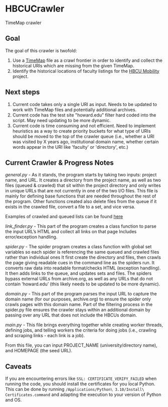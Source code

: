 # HBCUCrawler
TimeMap crawler

## Goal
The goal of this crawler is twofold:

1. Use a [TimeMap](https://github.com/HBCUMobility/datacollection/tree/main/timemaps/20220104) file as a crawl frontier in order to identify and collect the historical URIs which are missing from the given TimeMap.
2. Identify the historical locations of faculty listings for the [HBCU Mobility](https://github.com/HBCUMobility) project. 

## Next steps

1. Current code takes only a single URI as input. Needs to be updated to work with TimeMap files and potentially additional archives. 
2. Current code has the test site "howard.edu" filter hard coded into the script. May need updating to be more dynamic.
3. Current code is time consuming and not efficient. Need to implement heuristics as a way to create priority buckets for what type of URIs should be moved to the top of the crawler queue (i.e., whether a URI was visited by X years ago, institutional domain name, whether certain words appear in the URI like 'faculty' or 'directory', etc.) 


## Current Crawler & Progress Notes

_general.py -_
As it stands, the program starts by taking two inputs: project name, and URL. 
It creates a directory from the project name, as well as two files (queued & crawled) that sit within the project directory and only writes in unique URLs that are not currently in one of the two I/O files.
This file is mainly for defining base functions that are needed throughout the rest of the program.
Other functions created also delete files from the queue if it exists in the crawled file, convert a file to a set, and vice versa.

Examples of crawled and queued lists can be found [here](https://github.com/deazarrillo/SiteMaps/tree/master/howard)

_link_finder.py -_
This part of the program creates a class function to parse the input URL’s HTML and collect all links on that page
Includes error/exception handling.

_spider.py -_
The spider program creates a class function with global set variables so each spider is referencing the same queued and crawled files rather than individual ones 
It first create the directory and files, then crawls the page giving readable cues in the command line as the spiders run.
It converts raw data into readable format/checks HTML (exception handling). It then adds links to the queue, and updates sets and files.
The spiders bypass external URLs from archive.org, as well as any URLs that do not contain ‘howard.edu’ (this likely needs to be updated to be more dynamic).

_domain.py -_
This part of the program parses the input URL to capture the domain name (for our purposes, archive.org) to ensure the spider only crawls pages with this domain name. Part of the filtering process in the spider.py file ensures the crawler stays within an additional domain by passing over any URL that does not include the HBCUs domain. 

_main.py -_
This file brings everything together while creating worker threads, defining jobs, and telling workers the criteria for doing jobs (i.e., crawling and scraping links - each link is a job).

From this file, you can input PROJECT_NAME (university/directory name), and HOMEPAGE (the seed URL).

## Caveats

If you are encountering errors like `SSL: CERTIFICATE_VERIFY_FAILED` when running the code, you should install the certificates for you local Python. This can be done by running `/Applications/Python\ 3.10/Install\ Certificates.command` and adapting the execution to your version of Python and OS.
